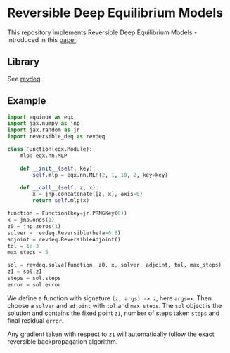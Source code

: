 # Reversible Deep Equilibrium Models

This repository implements Reversible Deep Equilibrium Models - introduced in this [paper](https://arxiv.org/abs/2509.12917).

## Library
See [revdeq](https://github.com/sammccallum/revdeq).

## Example
```python
import equinox as eqx
import jax.numpy as jnp
import jax.random as jr
import reversible_deq as revdeq

class Function(eqx.Module):
    mlp: eqx.nn.MLP

    def __init__(self, key):
        self.mlp = eqx.nn.MLP(2, 1, 10, 2, key=key)

    def __call__(self, z, x):
        x = jnp.concatenate([z, x], axis=0)
        return self.mlp(x)

function = Function(key=jr.PRNGKey(0))
x = jnp.ones(1)
z0 = jnp.zeros(1)
solver = revdeq.Reversible(beta=0.8)
adjoint = revdeq.ReversibleAdjoint()
tol = 1e-3
max_steps = 5

sol = revdeq.solve(function, z0, x, solver, adjoint, tol, max_steps)
z1 = sol.z1
steps = sol.steps
error = sol.error
```

We define a function with signature `(z, args) -> z`, here `args=x`. Then choose a `solver` and `adjoint` with `tol` and `max_steps`. The `sol` object is the solution and contains the fixed point `z1`, number of steps taken `steps` and final residual `error`.

Any gradient taken with respect to `z1` will automatically follow the exact reversible backpropagation algorithm.
